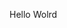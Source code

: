 Hello Wolrd



















































































































































































































































































































































































































































































































































































































































